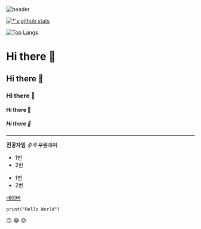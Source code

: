![header](https://capsule-render.vercel.app/api?type=rect&color=auto&height=300&section=header&text=깃허브%20특강&fontSize=90)


[![*'s github stats](https://github-readme-stats.vercel.app/api?username=KMJ-KimMinJu)](https://github.com/KMJ-KimMinJu)

[![Top Langs](https://github-readme-stats.vercel.app/api/top-langs/?username=KMJ-KimMinJu&layout=compact)](https://github.com/KMJ-KimMinJu/githubreadme-stats)


# Hi there 👋
## Hi there 👋
### Hi there 👋
#### Hi there 👋
##### Hi there 👋

---

**전공자임**
*충격*
~~우짤래미~~

* 1번
* 2번
- 1번
- 2번 

[네이버](https://www.naver.com)

```
print("Hello World")
```

:smirk:
:joy:
:rage:
